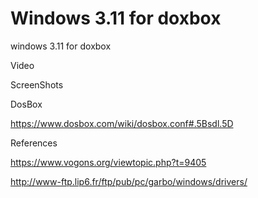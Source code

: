 # Windows 3.11 for doxbox
windows 3.11 for doxbox

Video

ScreenShots


DosBox

https://www.dosbox.com/wiki/dosbox.conf#.5Bsdl.5D


References

https://www.vogons.org/viewtopic.php?t=9405


http://www-ftp.lip6.fr/ftp/pub/pc/garbo/windows/drivers/
